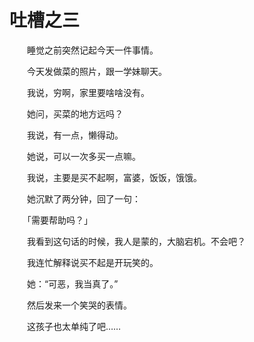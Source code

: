 # 吐槽之三

　　睡觉之前突然记起今天一件事情。

　　今天发做菜的照片，跟一学妹聊天。

　　我说，穷啊，家里要啥啥没有。

　　她问，买菜的地方远吗？

　　我说，有一点，懒得动。

　　她说，可以一次多买一点嘛。

　　我说，主要是买不起啊，富婆，饭饭，饿饿。

　　她沉默了两分钟，回了一句：

　　「需要帮助吗？」

　　我看到这句话的时候，我人是蒙的，大脑宕机。不会吧？

　　我连忙解释说买不起是开玩笑的。

　　她：“可恶，我当真了。”

　　然后发来一个笑哭的表情。



　　这孩子也太单纯了吧……

